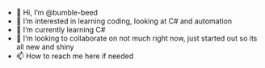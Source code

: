 - 👋 Hi, I’m @bumble-beed
- 👀 I’m interested in learning coding, looking at C# and automation
- 🌱 I’m currently learning C#
- 💞️ I’m looking to collaborate on not much right now, just started out so its all new and shiny
- 📫 How to reach me here if needed

<!---
bumble-beed/bumble-beed is a ✨ special ✨ repository because its `README.md` (this file) appears on your GitHub profile.
You can click the Preview link to take a look at your changes.
--->
